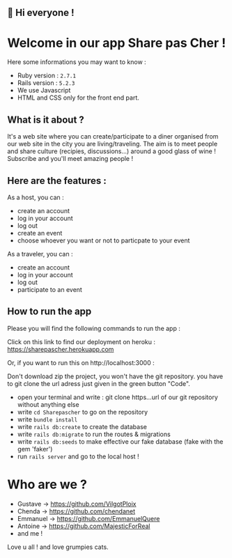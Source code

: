 ## 🔆 Hi everyone !

# Welcome in our app Share pas Cher !

Here some informations you may want to know :

* Ruby version : `2.7.1`
* Rails version : `5.2.3`
* We use Javascript
* HTML and CSS only for the front end part.

## What is it about ?

It's a web site where you can create/participate to a diner organised from our web site in the city you are living/traveling. The aim is to meet people and share culture (recipies, discussions...) around a good glass of wine ! 
Subscribe and you'll meet amazing people !


## Here are the features :
As a host, you can :
- create an account 
- log in your account
- log out
- create an event
- choose whoever you want or not to particpate to your event

As a traveler, you can :
- create an account 
- log in your account
- log out
- participate to an event

## How to run the app
Please you will find the following commands to run the app :

Click on this link to find our deployment on heroku : https://sharepascher.herokuapp.com

Or, if you want to run this on http://localhost:3000 :

Don't download zip the project, you won't have the git repository.
you have to git clone the url adress just given in the green button "Code".
- open your terminal and write : git clone https...url of our git repository without anything else
- write `cd Sharepascher` to go on the repository
- write `bundle install`
- write `rails db:create` to create the database
- write `rails db:migrate` to run the routes & migrations
- write `rails db:seeds` to make effective our fake database (fake with the gem 'faker')
- run `rails server` and go to the local host ! 

# Who are we ?
- Gustave -> https://github.com/VilgotPloix
- Chenda -> https://github.com/chendanet
- Emmanuel -> https://github.com/EmmanuelQuere
- Antoine -> https://github.com/MajesticForReal
- and me !

Love u all ! and love grumpies cats.
